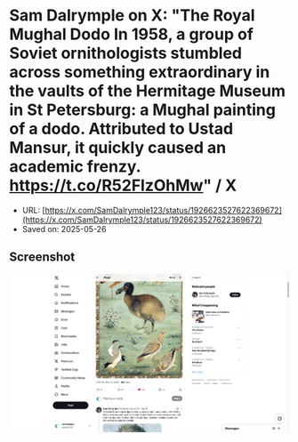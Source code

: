 # Sam Dalrymple on X: "The Royal Mughal Dodo In 1958, a group of Soviet ornithologists stumbled across something extraordinary in the vaults of the Hermitage Museum in St Petersburg: a Mughal painting of a dodo. Attributed to Ustad Mansur, it quickly caused an academic frenzy. https://t.co/R52FlzOhMw" / X

- URL: [https://x.com/SamDalrymple123/status/1926623527622369672](https://x.com/SamDalrymple123/status/1926623527622369672)
- Saved on: 2025-05-26

## Screenshot

![Screenshot](screenshot.png)
